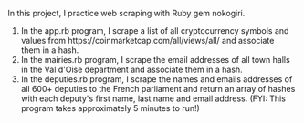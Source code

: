 In this project, I practice web scraping with Ruby gem nokogiri.
<ol>
  <li>In the app.rb program, I scrape a list of all cryptocurrency symbols and values from https://coinmarketcap.com/all/views/all/ and associate them in a hash.</li>
  <li>In the mairies.rb program, I scrape the email addresses of all town halls in the Val d'Oise department and associate them in a hash.</li>
  <li>In the deputies.rb program, I scrape the names and emails addresses of all 600+ deputies to the French parliament and return an array of hashes with each deputy's first name, last name and email address. (FYI: This program takes approximately 5 minutes to run!)</li>
</ol>